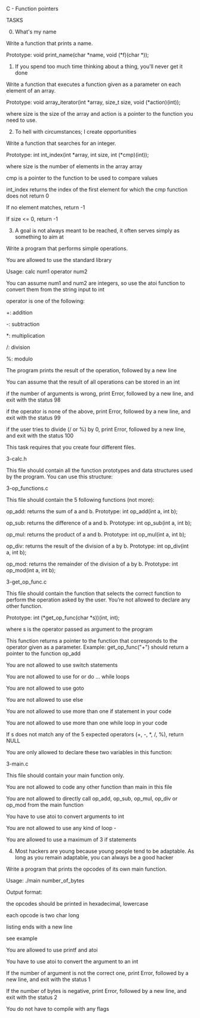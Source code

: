 C - Function pointers

TASKS

0. What's my name

Write a function that prints a name.

Prototype: void print_name(char *name, void (*f)(char *));

1. If you spend too much time thinking about a thing, you'll never get it done

Write a function that executes a function given as a parameter on each element of an array.

Prototype: void array_iterator(int *array, size_t size, void (*action)(int));

where size is the size of the array and action is a pointer to the function you need to use.



2. To hell with circumstances; I create opportunities

Write a function that searches for an integer.

Prototype: int int_index(int *array, int size, int (*cmp)(int));

where size is the number of elements in the array array

cmp is a pointer to the function to be used to compare values

int_index returns the index of the first element for which the cmp function does not return 0

If no element matches, return -1

If size <= 0, return -1



3. A goal is not always meant to be reached, it often serves simply as something to aim at

Write a program that performs simple operations.

You are allowed to use the standard library

Usage: calc num1 operator num2

You can assume num1 and num2 are integers, so use the atoi function to convert them from the string input to int

operator is one of the following:

+: addition

-: subtraction

*: multiplication

/: division

%: modulo

The program prints the result of the operation, followed by a new line

You can assume that the result of all operations can be stored in an int

if the number of arguments is wrong, print Error, followed by a new line, and exit with the status 98

if the operator is none of the above, print Error, followed by a new line, and exit with the status 99

if the user tries to divide (/ or %) by 0, print Error, followed by a new line, and exit with the status 100

This task requires that you create four different files.



3-calc.h

This file should contain all the function prototypes and data structures used by the program. You can use this structure:



3-op_functions.c

This file should contain the 5 following functions (not more):

op_add: returns the sum of a and b. Prototype: int op_add(int a, int b);

op_sub: returns the difference of a and b. Prototype: int op_sub(int a, int b);

op_mul: returns the product of a and b. Prototype: int op_mul(int a, int b);

op_div: returns the result of the division of a by b. Prototype: int op_div(int a, int b);

op_mod: returns the remainder of the division of a by b. Prototype: int op_mod(int a, int b);



3-get_op_func.c

This file should contain the function that selects the correct function to perform the operation asked by the user. You’re not allowed to declare any other function.

Prototype: int (*get_op_func(char *s))(int, int);

where s is the operator passed as argument to the program

This function returns a pointer to the function that corresponds to the operator given as a parameter. Example: get_op_func("+") should return a pointer to the function op_add

You are not allowed to use switch statements

You are not allowed to use for or do ... while loops

You are not allowed to use goto

You are not allowed to use else

You are not allowed to use more than one if statement in your code

You are not allowed to use more than one while loop in your code

If s does not match any of the 5 expected operators (+, -, *, /, %), return NULL

You are only allowed to declare these two variables in this function:



3-main.c

This file should contain your main function only.

You are not allowed to code any other function than main in this file

You are not allowed to directly call op_add, op_sub, op_mul, op_div or op_mod from the main function

You have to use atoi to convert arguments to int

You are not allowed to use any kind of loop -

You are allowed to use a maximum of 3 if statements



4. Most hackers are young because young people tend to be adaptable. As long as you remain adaptable, you can always be a good hacker

Write a program that prints the opcodes of its own main function.

Usage: ./main number_of_bytes

Output format:

the opcodes should be printed in hexadecimal, lowercase

each opcode is two char long

listing ends with a new line

see example

You are allowed to use printf and atoi

You have to use atoi to convert the argument to an int

If the number of argument is not the correct one, print Error, followed by a new line, and exit with the status 1

If the number of bytes is negative, print Error, followed by a new line, and exit with the status 2

You do not have to compile with any flags


